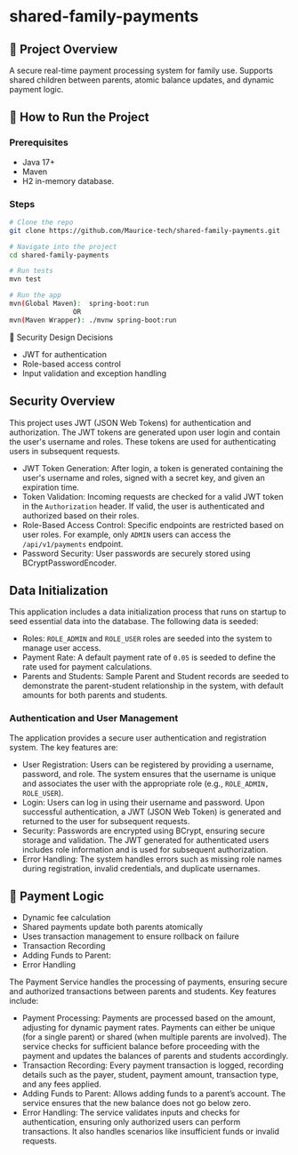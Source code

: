 # shared-family-payments


## 📘 Project Overview
A secure real-time payment processing system for family use. Supports shared children between parents, atomic balance updates, and dynamic payment logic.

## 🚀 How to Run the Project

### Prerequisites
- Java 17+
- Maven
- H2 in-memory database.


### Steps
```bash
# Clone the repo
git clone https://github.com/Maurice-tech/shared-family-payments.git

# Navigate into the project
cd shared-family-payments

# Run tests
mvn test

# Run the app
mvn(Global Maven):  spring-boot:run
                OR
mvn(Maven Wrapper): ./mvnw spring-boot:run
```
🔐 Security Design Decisions
- JWT for authentication
- Role-based access control
- Input validation and exception handling

## Security Overview
This project uses JWT (JSON Web Tokens) for authentication and authorization. The JWT tokens are generated upon user login and contain the user's username and roles. These tokens are used for authenticating users in subsequent requests.
* JWT Token Generation: After login, a token is generated containing the user's username and roles, signed with a secret key, and given an expiration time.
* Token Validation: Incoming requests are checked for a valid JWT token in the ```Authorization``` header. If valid, the user is authenticated and authorized based on their roles.
* Role-Based Access Control: Specific endpoints are restricted based on user roles. For example, only ```ADMIN``` users can access the ```/api/v1/payments``` endpoint.
* Password Security: User passwords are securely stored using BCryptPasswordEncoder.

## Data Initialization
This application includes a data initialization process that runs on startup to seed essential data into the database. The following data is seeded:
* Roles: ```ROLE_ADMIN``` and ```ROLE_USER``` roles are seeded into the system to manage user access.
* Payment Rate: A default payment rate of ```0.05``` is seeded to define the rate used for payment calculations.
* Parents and Students: Sample Parent and Student records are seeded to demonstrate the parent-student relationship in the system, with default amounts for both parents and students.

### Authentication and User Management
The application provides a secure user authentication and registration system. The key features are:
* User Registration: Users can be registered by providing a username, password, and role. The system ensures that the username is unique and associates the user with the appropriate role (e.g., ```ROLE_ADMIN, ROLE_USER```).
* Login: Users can log in using their username and password. Upon successful authentication, a JWT (JSON Web Token) is generated and returned to the user for subsequent requests.
* Security: Passwords are encrypted using BCrypt, ensuring secure storage and validation. The JWT generated for authenticated users includes role information and is used for subsequent authorization.
* Error Handling: The system handles errors such as missing role names during registration, invalid credentials, and duplicate usernames.


## 🧮 Payment Logic
- Dynamic fee calculation
- Shared payments update both parents atomically
- Uses transaction management to ensure rollback on failure
- Transaction Recording
- Adding Funds to Parent:
- Error Handling

The Payment Service handles the processing of payments, ensuring secure and authorized transactions between parents and students. Key features include:
* Payment Processing: Payments are processed based on the amount, adjusting for dynamic payment rates. Payments can either be unique (for a single parent) or shared (when multiple parents are involved). The service checks for sufficient balance before proceeding with the payment and updates the balances of parents and students accordingly.
* Transaction Recording: Every payment transaction is logged, recording details such as the payer, student, payment amount, transaction type, and any fees applied.
* Adding Funds to Parent: Allows adding funds to a parent’s account. The service ensures that the new balance does not go below zero. 
* Error Handling: The service validates inputs and checks for authentication, ensuring only authorized users can perform transactions. It also handles scenarios like insufficient funds or invalid requests.


